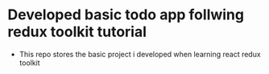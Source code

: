# Developed basic todo app follwing redux toolkit tutorial
- This repo stores the basic project i developed when learning react redux toolkit
